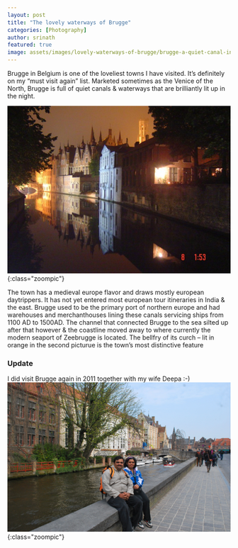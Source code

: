 ```yaml
---
layout: post
title: "The lovely waterways of Brugge"
categories: [Photography]
author: srinath
featured: true
image: assets/images/lovely-waterways-of-brugge/brugge-a-quiet-canal-in-the-evening.jpg
---
```


Brugge in Belgium is one of the loveliest towns I have visited. It’s definitely on my “must visit again” list.
Marketed sometimes as the Venice of the North, Brugge is full of quiet canals & waterways that are brilliantly lit up in the night. 

![Brugge Night Photo](/assets/images/lovely-waterways-of-brugge/brugge-main-canal-at-night.jpg){:class="zoompic"}

The town has a medieval europe flavor and draws mostly european daytrippers. It has not yet entered most european tour itineraries in India & the east. Brugge used to be the primary port of northern europe and had warehouses and merchanthouses lining these canals servicing ships from 1100 AD to 1500AD. The channel that connected Brugge to the sea silted up after that however & the coastline moved away to where currently the modern seaport of Zeebrugge is located. The bellfry of its curch – lit in orange in the second picturue is the town’s most distinctive feature

### Update
I did visit Brugge again in 2011 together with my wife Deepa :-)
![Brugge with Deepa](/assets/images/lovely-waterways-of-brugge/brugge-with-deepa.jpg){:class="zoompic"}

